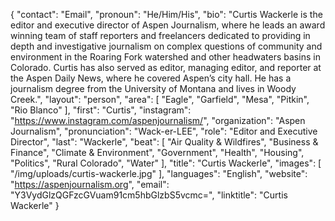 {
  "contact": "Email",
  "pronoun": "He/Him/His",
  "bio": "Curtis Wackerle is the editor and executive director of Aspen Journalism, where he leads an award winning team of staff reporters and freelancers dedicated to providing in depth and investigative journalism on complex questions of community and environment in the Roaring Fork watershed and other headwaters basins in Colorado. Curtis has also served as editor, managing editor, and reporter at the Aspen Daily News, where he covered Aspen’s city hall. He has a journalism degree from the University of Montana and lives in Woody Creek.",
  "layout": "person",
  "area": [
    "Eagle",
    "Garfield",
    "Mesa",
    "Pitkin",
    "Rio Blanco"
  ],
  "first": "Curtis",
  "instagram": "https://www.instagram.com/aspenjournalism/",
  "organization": "Aspen Journalism",
  "pronunciation": "Wack-er-LEE",
  "role": "Editor and Executive Director",
  "last": "Wackerle",
  "beat": [
    "Air Quality & Wildfires",
    "Business & Finance",
    "Climate & Environment",
    "Government",
    "Health",
    "Housing",
    "Politics",
    "Rural Colorado",
    "Water"
  ],
  "title": "Curtis Wackerle",
  "images": [
    "/img/uploads/curtis-wackerle.jpg"
  ],
  "languages": "English",
  "website": "https://aspenjournalism.org",
  "email": "Y3VydGlzQGFzcGVuam91cm5hbGlzbS5vcmc=",
  "linktitle": "Curtis Wackerle"
}
